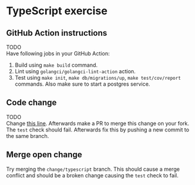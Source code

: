 # TypeScript exercise
## GitHub Action instructions
TODO\
Have following jobs in your GitHub Action:
1. Build using `make build` command.
2. Lint using `golangci/golangci-lint-action` action.
3. Test using `make init`, `make db/migrations/up`, `make test/cov/report` commands. Also make sure to start a postgres service.

## Code change
TODO\
Change [this line](https://github.com/XDoubleU/git-hub-workshop/blob/33f7129ef49edcb1bcc8d30d08d33d088f69fd26/exercises/Go/cmd/api/notes_test.go#L105).
Afterwards make a PR to merge this change on your fork. The `test` check should fail. Afterwards fix this by pushing a new commit to the same branch.

## Merge open change
Try merging the `change/typescript` branch. This should cause a merge conflict and should be a broken change causing the `test` check to fail.
